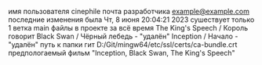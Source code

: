 имя пользователя cinephile
почта разработчика <example@example.com>
последние изменения была Чт, 8 июня 20:04:21 2023
сушествует только 1 ветка main
файлы в проекте за всё время 
The King's Speech / Король говорит
Black Swan / Чёрный лебедь - "удалён"
Inception / Начало -"удалён"
путь к папки гит D:/Git/mingw64/etc/ssl/certs/ca-bundle.crt
предпологаемый фильм "Inception, Black Swan, The King's Speech"
